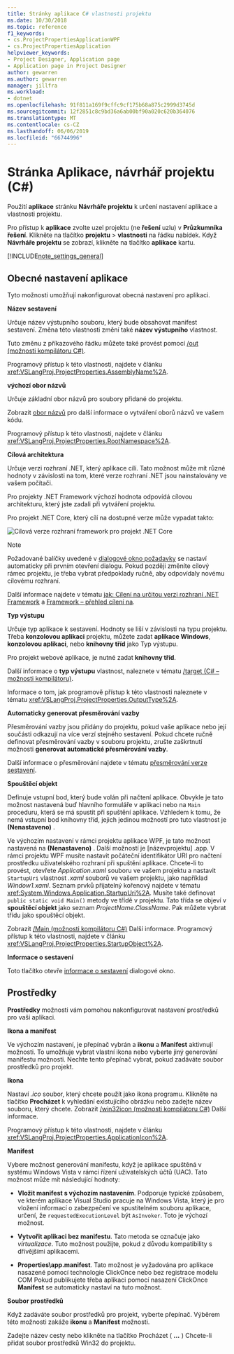 ```yaml
---
title: Stránky aplikace C# vlastnosti projektu
ms.date: 10/30/2018
ms.topic: reference
f1_keywords:
- cs.ProjectPropertiesApplicationWPF
- cs.ProjectPropertiesApplication
helpviewer_keywords:
- Project Designer, Application page
- Application page in Project Designer
author: gewarren
ms.author: gewarren
manager: jillfra
ms.workload:
- dotnet
ms.openlocfilehash: 91f811a169f9cffc9cf175b68a875c2999d3745d
ms.sourcegitcommit: 12f2851c8c9bd36a6ab00bf90a020c620b364076
ms.translationtype: MT
ms.contentlocale: cs-CZ
ms.lasthandoff: 06/06/2019
ms.locfileid: "66744996"
---
```

# <a name="application-page-project-designer-c"></a>Stránka Aplikace, návrhář projektu (C#)

Použití **aplikace** stránku **Návrháře projektu** k určení nastavení aplikace a vlastnosti projektu.

Pro přístup k **aplikace** zvolte uzel projektu (ne **řešení** uzlu) v **Průzkumníka řešení**. Klikněte na tlačítko **projektu** > **vlastnosti** na řádku nabídek. Když **Návrháře projektu** se zobrazí, klikněte na tlačítko **aplikace** kartu.

[!INCLUDE[note_settings_general](../../data-tools/includes/note_settings_general_md.md)]

## <a name="general-application-settings"></a>Obecné nastavení aplikace

Tyto možnosti umožňují nakonfigurovat obecná nastavení pro aplikaci.

**Název sestavení**

Určuje název výstupního souboru, který bude obsahovat manifest sestavení. Změna této vlastnosti změní také **název výstupního** vlastnost.

Tuto změnu z příkazového řádku můžete také provést pomocí [/out (možnosti kompilátoru C#)](/dotnet/csharp/language-reference/compiler-options/out-compiler-option).

Programový přístup k této vlastnosti, najdete v článku <xref:VSLangProj.ProjectProperties.AssemblyName%2A>.

**výchozí obor názvů**

Určuje základní obor názvů pro soubory přidané do projektu.

Zobrazit [obor názvů](/dotnet/csharp/language-reference/keywords/namespace) pro další informace o vytváření oborů názvů ve vašem kódu.

Programový přístup k této vlastnosti, najdete v článku <xref:VSLangProj.ProjectProperties.RootNamespace%2A>.

**Cílová architektura**

Určuje verzi rozhraní .NET, který aplikace cílí. Tato možnost může mít různé hodnoty v závislosti na tom, které verze rozhraní .NET jsou nainstalovány ve vašem počítači.

Pro projekty .NET Framework výchozí hodnota odpovídá cílovou architekturu, který jste zadali při vytváření projektu.

Pro projekt .NET Core, který cílí na dostupné verze může vypadat takto:

![Cílová verze rozhraní framework pro projekt .NET Core](../media/application-target-framework.png)

> [!NOTE]
> Požadované balíčky uvedené v [dialogové okno požadavky](../../ide/reference/prerequisites-dialog-box.md) se nastaví automaticky při prvním otevření dialogu. Pokud později změníte cílový rámec projektu, je třeba vybrat předpoklady ručně, aby odpovídaly novému cílovému rozhraní.

Další informace najdete v tématu [jak: Cílení na určitou verzi rozhraní .NET Framework](../../ide/how-to-target-a-version-of-the-dotnet-framework.md) a [Framework – přehled cílení na](../../ide/visual-studio-multi-targeting-overview.md).

**Typ výstupu**

Určuje typ aplikace k sestavení. Hodnoty se liší v závislosti na typu projektu. Třeba **konzolovou aplikaci** projektu, můžete zadat **aplikace Windows**, **konzolovou aplikaci**, nebo **knihovny tříd** jako Typ výstupu.

Pro projekt webové aplikace, je nutné zadat **knihovny tříd**.

Další informace o **typ výstupu** vlastnost, naleznete v tématu [/target (C# – možnosti kompilátoru)](/dotnet/csharp/language-reference/compiler-options/target-compiler-option).

Informace o tom, jak programově přístup k této vlastnosti naleznete v tématu <xref:VSLangProj.ProjectProperties.OutputType%2A>.

**Automaticky generovat přesměrování vazby**

Přesměrování vazby jsou přidány do projektu, pokud vaše aplikace nebo její součásti odkazují na více verzí stejného sestavení. Pokud chcete ručně definovat přesměrování vazby v souboru projektu, zrušte zaškrtnutí možnosti **generovat automatické přesměrování vazby**.

Další informace o přesměrování najdete v tématu [přesměrování verze sestavení](/dotnet/framework/configure-apps/redirect-assembly-versions).

**Spouštěcí objekt**

Definuje vstupní bod, který bude volán při načtení aplikace. Obvykle je tato možnost nastavená buď hlavního formuláře v aplikaci nebo na `Main` proceduru, která se má spustit při spuštění aplikace. Vzhledem k tomu, že nemá vstupní bod knihovny tříd, jejich jedinou možností pro tuto vlastnost je **(Nenastaveno)** .

Ve výchozím nastavení v rámci projektu aplikace WPF, je tato možnost nastavená na **(Nenastaveno)** . Další možností je \[názevprojektu] .app. V rámci projektu WPF musíte nastavit počáteční identifikátor URI pro načtení prostředku uživatelského rozhraní při spuštění aplikace. Chcete-li to provést, otevřete *Application.xaml* souboru ve vašem projektu a nastavit `StartupUri` vlastnost *.xaml* souborů ve vašem projektu, jako například *Window1.xaml*. Seznam prvků přijatelný kořenový najdete v tématu <xref:System.Windows.Application.StartupUri%2A>. Musíte také definovat `public static void Main()` metody ve třídě v projektu. Tato třída se objeví v **spouštěcí objekt** jako seznam *ProjectName.ClassName*. Pak můžete vybrat třídu jako spouštěcí objekt.

Zobrazit [/Main (možnosti kompilátoru C#)](/dotnet/csharp/language-reference/compiler-options/main-compiler-option) Další informace. Programový přístup k této vlastnosti, najdete v článku <xref:VSLangProj.ProjectProperties.StartupObject%2A>.

**Informace o sestavení**

Toto tlačítko otevře [informace o sestavení](../../ide/reference/assembly-information-dialog-box.md) dialogové okno.

## <a name="resources"></a>Prostředky

**Prostředky** možnosti vám pomohou nakonfigurovat nastavení prostředků pro vaši aplikaci.

**Ikona a manifest**

Ve výchozím nastavení, je přepínač vybrán a **ikonu** a **Manifest** aktivnují možnosti. To umožňuje vybrat vlastní ikona nebo vyberte jiný generování manifestu možnosti. Nechte tento přepínač vybrat, pokud zadáváte soubor prostředků pro projekt.

**Ikona**

Nastaví *.ico* soubor, který chcete použít jako ikona programu. Klikněte na tlačítko **Procházet** k vyhledání existujícího obrázku nebo zadejte název souboru, který chcete. Zobrazit [/win32icon (možnosti kompilátoru C#)](/dotnet/csharp/language-reference/compiler-options/win32icon-compiler-option) Další informace.

Programový přístup k této vlastnosti, najdete v článku <xref:VSLangProj.ProjectProperties.ApplicationIcon%2A>.

**Manifest**

Vybere možnost generování manifestu, když je aplikace spuštěná v systému Windows Vista v rámci řízení uživatelských účtů (UAC). Tato možnost může mít následující hodnoty:

- **Vložit manifest s výchozím nastavením**. Podporuje typické způsobem, ve kterém aplikace Visual Studio pracuje na Windows Vista, který je pro vložení informací o zabezpečení ve spustitelném souboru aplikace, určení, že `requestedExecutionLevel` být `AsInvoker`. Toto je výchozí možnost.

- **Vytvořit aplikaci bez manifestu**. Tato metoda se označuje jako *virtualizace*. Tuto možnost použijte, pokud z důvodu kompatibility s dřívějšími aplikacemi.

- **Properties\app.manifest**. Tato možnost je vyžadována pro aplikace nasazené pomocí technologie ClickOnce nebo bez registrace modelu COM Pokud publikujete třeba aplikaci pomocí nasazení ClickOnce **Manifest** se automaticky nastaví na tuto možnost.

**Soubor prostředků**

Když zadáváte soubor prostředků pro projekt, vyberte přepínač. Výběrem této možnosti zakáže **ikonu** a **Manifest** možnosti.

Zadejte název cesty nebo klikněte na tlačítko Procházet ( **...** ) Chcete-li přidat soubor prostředků Win32 do projektu.